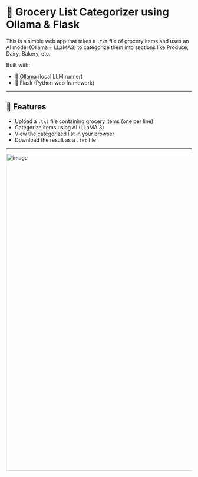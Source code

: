 
# 🛒 Grocery List Categorizer using Ollama & Flask

This is a simple web app that takes a `.txt` file of grocery items and uses an AI model (Ollama + LLaMA3) to categorize them into sections like Produce, Dairy, Bakery, etc.

Built with:
- 🧠 [Ollama](https://ollama.com/) (local LLM runner)
- 🐍 Flask (Python web framework)

---

## 🚀 Features

- Upload a `.txt` file containing grocery items (one per line)
- Categorize items using AI (LLaMA 3)
- View the categorized list in your browser
- Download the result as a `.txt` file

---

<img width="1900" height="858" alt="image" src="https://github.com/user-attachments/assets/890294e8-575c-4430-9792-a29635429f42" />
